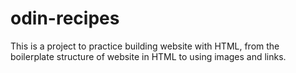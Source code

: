 # odin-recipes

This is a project to practice building website with HTML, from the boilerplate structure of website in HTML to using images and links.

